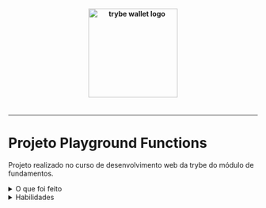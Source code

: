<h4 align="center">
  <img width="180px" alt="trybe wallet logo" src="https://user-images.githubusercontent.com/100851855/229922520-7893a380-fe33-4b3b-8ada-a5d8f7ae3a01.png" />
  <br /><br />
</h4>

<hr />

# Projeto Playground Functions 

Projeto realizado no curso de desenvolvimento web da trybe do módulo de fundamentos.

<details>
  <summary>O que foi feito</summary>
  
   Neste projeto utilizamos a lógica de programação para ajudar na análise de cada problema e resposta esperada, facilitando a implementação do código de cada uma das funções.
  
</details>
<details>
  <summary>Habilidades</summary>
  
  - JavaScript;
  - Variáveis e Constantes: forma de guardar dados e utilizá-los no seu código;
  - Tipos primitivos;
  - Tipagem dinâmica;
  - Operadores de atribuição;
  - Operadores aritméticos;
  - Operadores lógicos: (===: igual em tipo e valor, && (e), || (ou));
  - Estruturas condicionais como if/else e switch/case;
</details>
